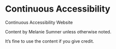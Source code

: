 # Continuous Accessibility

Continuous Accessibility Website

Content by Melanie Sumner unless otherwise noted.

It’s fine to use the content if you give credit.